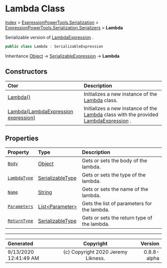 ﻿# Lambda Class

[Index](../index.md) > [ExpressionPowerTools.Serialization](ExpressionPowerTools.Serialization.a.md) > [ExpressionPowerTools.Serialization.Serializers](ExpressionPowerTools.Serialization.Serializers.n.md) > **Lambda**

Serializable version of [LambdaExpression](https://docs.microsoft.com/dotnet/api/system.linq.expressions.lambdaexpression) .

```csharp
public class Lambda : SerializableExpression
```

Inheritance [Object](https://docs.microsoft.com/dotnet/api/system.object) → [SerializableExpression](ExpressionPowerTools.Serialization.Serializers.SerializableExpression.cs.md) → **Lambda**

## Constructors

| Ctor | Description |
| :-- | :-- |
| [Lambda()](ExpressionPowerTools.Serialization.Serializers.Lambda.ctor.md#lambda) | Initializes a new instance of the [Lambda](ExpressionPowerTools.Serialization.Serializers.Lambda.cs.md) class. |
| [Lambda(LambdaExpression expression)](ExpressionPowerTools.Serialization.Serializers.Lambda.ctor.md#lambdalambdaexpression-expression) | Initializes a new instance of the [Lambda](ExpressionPowerTools.Serialization.Serializers.Lambda.cs.md) class with            the provided [LambdaExpression](https://docs.microsoft.com/dotnet/api/system.linq.expressions.lambdaexpression) . |
## Properties

| Property | Type | Description |
| :-- | :-- | :-- |
| [`Body`](ExpressionPowerTools.Serialization.Serializers.Lambda.Body.prop.md) | [Object](https://docs.microsoft.com/dotnet/api/system.object) | Gets or sets the body of the lambda. |
| [`LambdaType`](ExpressionPowerTools.Serialization.Serializers.Lambda.LambdaType.prop.md) | [SerializableType](ExpressionPowerTools.Serialization.Serializers.SerializableType.cs.md) | Gets or sets the type of the lambda. |
| [`Name`](ExpressionPowerTools.Serialization.Serializers.Lambda.Name.prop.md) | [String](https://docs.microsoft.com/dotnet/api/system.string) | Gets or sets the name of the lambda. |
| [`Parameters`](ExpressionPowerTools.Serialization.Serializers.Lambda.Parameters.prop.md) | [List&lt;Parameter>](https://docs.microsoft.com/dotnet/api/system.collections.generic.list-1) | Gets the list of parameters for the lambda. |
| [`ReturnType`](ExpressionPowerTools.Serialization.Serializers.Lambda.ReturnType.prop.md) | [SerializableType](ExpressionPowerTools.Serialization.Serializers.SerializableType.cs.md) | Gets or sets the return type of the lambda. |


---

| Generated | Copyright | Version |
| :-- | :-: | --: |
| 9/13/2020 12:41:49 AM | (c) Copyright 2020 Jeremy Likness. | 0.8.8-alpha |
